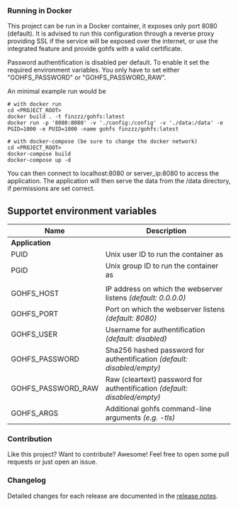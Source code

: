 ### Running in Docker

This project can be run in a Docker container, it exposes only port 8080 (default). It is advised 
to run this configuration through a reverse proxy providing SSL if the service will be exposed over the internet, or use the integrated feature and provide gohfs with a valid certificate.

Password authentification is disabled per default. To enable it set the required environment variables. You only have to set either "GOHFS_PASSWORD" or "GOHFS_PASSWORD_RAW".

An minimal example run would be

    # with docker run
    cd <PROJECT_ROOT>
    docker build . -t finzzz/gohfs:latest
    docker run -p '8080:8080' -v './config:/config' -v './data:/data' -e PGID=1000 -e PUID=1000 -name gohfs finzzz/gohfs:latest
    
    # with docker-compose (be sure to change the docker network)
    cd <PROJECT_ROOT>
    docker-compose build
    docker-compose up -d
    
You can then connect to localhost:8080 or server_ip:8080 to access the application.
The application will then serve the data from the /data directory, if permissions are set correct.

Supportet environment variables
-----
| Name | Description |
|--|--|
| **Application** |  |
| PUID | Unix user ID to run the container as |
| PGID | Unix group ID to run the container as |
|  |  |
| GOHFS_HOST | IP address on which the webserver listens *(default: 0.0.0.0)* |
| GOHFS_PORT | Port on which the webserver listens *(default: 8080)* |
| GOHFS_USER | Username for authentification *(default: disabled)* |
| GOHFS_PASSWORD | Sha256 hashed password for authentification *(default: disabled/empty)* | 
| GOHFS_PASSWORD_RAW | Raw (cleartext) password for authentification *(default: disabled/empty)* |
| GOHFS_ARGS | Additional gohfs command-line arguments *(e.g. -tls)* |


### Contribution

Like this project? Want to contribute? Awesome! Feel free to open some pull requests or just open an issue.

### Changelog

Detailed changes for each release are documented in the [release notes](https://github.com/finzzz/gohfs/releases).
